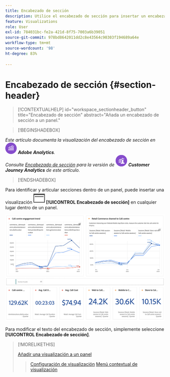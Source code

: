 ```yaml
---
title: Encabezado de sección
description: Utilice el encabezado de sección para insertar un encabezado de sección en el proyecto de Analysis Workspace.
feature: Visualizations
role: User
exl-id: 784031bc-fe2a-421d-8f75-7003a6b39051
source-git-commit: 978bd8642011dd2c8e43564c90303f194689a64e
workflow-type: tm+mt
source-wordcount: '98'
ht-degree: 83%

---
```


# Encabezado de sección {#section-header}

<!-- markdownlint-disable MD034 -->

>[!CONTEXTUALHELP]
>id="workspace_sectionheader_button"
>title="Encabezado de sección"
>abstract="Añada un encabezado de sección a un panel."

<!-- markdownlint-enable MD034 -->

>[!BEGINSHADEBOX]


_Este artículo documenta la visualización del encabezado de sección en_ ![Adobe Analytics](/help/assets/icons/AdobeAnalytics.svg) _**Adobe Analytics**._<br/>_Consulte [Encabezado de sección](https://experienceleague.adobe.com/es/docs/analytics-platform/using/cja-workspace/visualizations/section-header) para la versión de_ ![CustomerJourneyAnalytics](/help/assets/icons/CustomerJourneyAnalytics.svg) _**Customer Journey Analytics** de este artículo._

>[!ENDSHADEBOX]


Para identificar y articular secciones dentro de un panel, puede insertar una visualización ![PageRule](/help/assets/icons/PageRule.svg) **[!UICONTROL Encabezado de sección]** en cualquier lugar dentro de un panel.

![Encabezado de sección](/help/analyze/analysis-workspace/visualizations/assets/section-header.png)

Para modificar el texto del encabezado de sección, simplemente seleccione **[!UICONTROL Encabezado de sección]**.


>[!MORELIKETHIS]
>
>[Añadir una visualización a un panel](/help/analyze/analysis-workspace/visualizations/freeform-analysis-visualizations.md#add-visualizations-to-a-panel)
>>[Configuración de visualización](/help/analyze/analysis-workspace/visualizations/freeform-analysis-visualizations.md#settings)
>>[Menú contextual de visualización](/help/analyze/analysis-workspace/visualizations/freeform-analysis-visualizations.md#context-menu)
>

